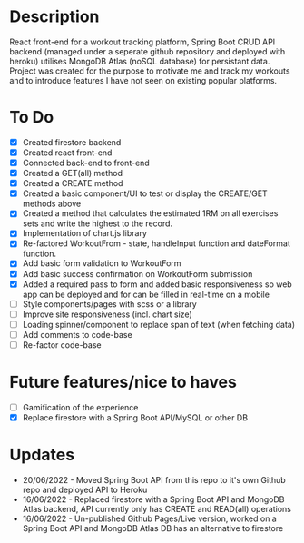 # Description

React front-end for a workout tracking platform, Spring Boot CRUD API backend (managed under a seperate github repository and deployed with heroku) utilises MongoDB Atlas (noSQL database) for persistant data. 
Project was created for the purpose to motivate me and track my workouts and to introduce features I have not seen on existing popular platforms.

# To Do
- [x] Created firestore backend
- [x] Created react front-end
- [x] Connected back-end to front-end
- [x] Created a GET(all) method
- [x] Created a CREATE method 
- [x] Created a basic component/UI to test or display the CREATE/GET methods above
- [x] Created a method that calculates the estimated 1RM on all exercises sets and write the highest to the record. 
- [x] Implementation of chart.js library
- [x] Re-factored WorkoutFrom - state, handleInput function and dateFormat function.
- [x] Add basic form validation to WorkoutForm
- [x] Add basic success confirmation on WorkoutForm submission
- [x] Added a required pass to form and added basic responsiveness so web app can be deployed and for can be filled in real-time on a mobile
- [ ] Style components/pages with scss or a library
- [ ] Improve site responsiveness (incl. chart size)
- [ ] Loading spinner/component to replace span of text (when fetching data)
- [ ] Add comments to code-base 
- [ ] Re-factor code-base

# Future features/nice to haves
- [ ] Gamification of the experience
- [x] Replace firestore with a Spring Boot API/MySQL or other DB

# Updates
- 20/06/2022 - Moved Spring Boot API from this repo to it's own Github repo and deployed API to Heroku
- 16/06/2022 - Replaced firestore with a Spring Boot API and MongoDB Atlas backend, API currently only has CREATE and READ(all) operations
- 16/06/2022 - Un-published Github Pages/Live version, worked on a Spring Boot API and MongoDB Atlas DB has an alternative to firestore
